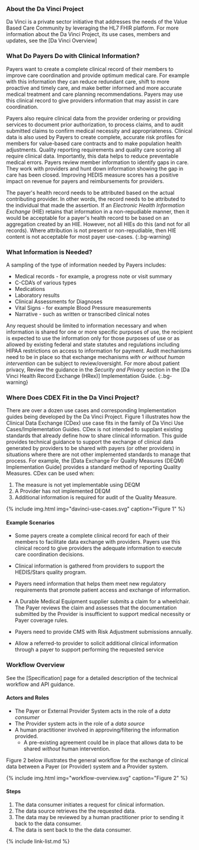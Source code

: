 ### About the Da Vinci Project

Da Vinci is a private sector initiative that addresses the needs of the Value Based Care Community by leveraging the HL7 FHIR platform.  For more information about the Da Vinci Project, its use cases, members and updates, see the [Da Vinci Overview]

### What Do Payers Do with Clinical Information?

Payers want to create a complete clinical record of their members to improve care coordination and provide optimum medical care. For example with this information they can reduce redundant care, shift to more proactive and timely care, and make better informed and more accurate medical treatment and care planning recommendations. Payers may use this clinical record to give providers information that may assist in care coordination.

Payers also require clinical data from the provider ordering or providing services to document prior authorization, to process claims, and to audit submitted claims to confirm medical necessity and appropriateness.  Clinical data is also used by Payers to create complete, accurate risk profiles for members for value-based care contracts and to make population health adjustments. Quality reporting requirements and quality care scoring all require clinical data. Importantly, this data helps to reduce preventable medical errors.  Payers review member information to identify gaps in care. They work with providers and hunt down information showing the gap in care has been closed. Improving HEDIS measure scores has a positive impact on revenue for payers and reimbursements for providers.

The payer's health record needs to be attributed based on the actual contributing provider.  In other words, the record needs to be attributed to the individual that made the assertion.  If an *Electronic Health Information Exchange* (HIE) retains that information in a non-repudiable manner, then it would be acceptable for a payer's health record to be based on an aggregation created by an HIE.  However, not all HIEs do this (and not for all records).  Where attribution is not present or non-repudiable, then HIE content is not acceptable for most payer use-cases.
{:.bg-warning}


### What Information is Needed?

A sampling of the type of information needed by Payers includes:

- Medical records - for example, a progress note or visit summary
- C-CDA’s of various types
- Medications
- Laboratory results
- Clinical Assessments for Diagnoses
- Vital Signs - for example Blood Pressure measurements
- Narrative - such as written or transcribed clinical notes

Any request should be limited to information necessary and when information is shared for one or more specific purposes of use, the recipient is expected to use the information only for those purposes of use or as allowed by existing federal and state statutes and regulations including HIPAA restrictions on access to information for payment. Audit mechanisms need to be in place so that exchange mechanisms *with or without human intervention* can be subject to review/oversight.  For more about patient privacy, Review the guidance in the *Security and Privacy* section in the [Da Vinci Health Record Exchange (HRex)] Implementation Guide.
{:.bg-warning}

### Where Does CDEX Fit in the Da Vinci Project?

There are over a dozen use cases and corresponding Implementation guides being developed by the Da Vinci Project.  Figure 1 illustrates how the Clinical Data Exchange (CDex) use case fits in the family of Da Vinci Use Cases/Implementation Guides.  CDex is not intended to supplant existing standards that already define how to share clinical information. This guide provides technical guidance to support the exchange of clinical data generated by providers to be shared with payers (or other providers) in situations where there are not other implemented standards to manage that process. For example, the [Data Exchange For Quality Measures (DEQM) Implementation Guide] provides a standard method of reporting Quality Measures.  CDex can be used when:
 1. The measure is not yet implementable using DEQM
 1. A Provider has not implemented DEQM
 1. Additional information is required for audit of the Quality Measure.

{% include img.html img="davinci-use-cases.svg" caption="Figure 1" %}

#### Example Scenarios

- Some payers create a complete clinical record for each of their members to facilitate data exchange with providers. Payers use this clinical record to give providers the adequate information to execute care coordination decisions.

- Clinical information is gathered from providers to support the HEDIS/Stars quality program. <!--For example, by examining the record for care coordination information they may improve performance on the HEDIS TRC- Transitions of Care measure which looks at 1) notification of inpatient admission, 2) receipt of discharge information, 3) patient engagement after inpatient discharge and 4) medication reconciliation post-discharge.-->

- Payers need information that helps them meet new regulatory requirements that promote patient access and exchange of information.

- A Durable Medical Equipment supplier submits a claim for a wheelchair. The Payer reviews the claim and assesses that the documentation submitted by the Provider is insufficient to support medical necessity or Payer coverage rules.

- Payers need to provide CMS with Risk Adjustment submissions annually.

- Allow a referred-to provider to solicit additional clinical information through a payer to support performing the requested service

### Workflow Overview

See the [Specification] page for a detailed description of the technical workflow and API guidance.

#### Actors and Roles

- The Payer or External Provider System acts in the role of a *data consumer*
- The Provider system acts in the role of a *data source*
- A human practitioner involved in approving/filtering the information provided.
  - A pre-existing agreement could be in place that allows data to be shared *without* human intervention.

Figure 2 below illustrates the general workflow for the exchange of clinical data between a Payer (or Provider) system and a Provider system.

{% include img.html img="workflow-overview.svg" caption="Figure 2" %}

#### Steps
1. The data consumer initiates a request for clinical information.
1. The data source retrieves the the requested data.
1. The data may be reviewed by a human practitioner prior to sending it back to the data consumer.
1. The data is sent back to the the data consumer.

{% include link-list.md %}
